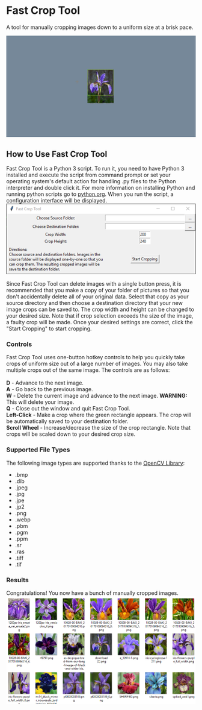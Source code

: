 # Fast Crop Tool
A tool for manually cropping images down to a uniform size at a brisk pace.

<img src="https://raw.githubusercontent.com/No-Life-King/fast_crop_tool/master/user_guide_images/demo.gif"/>

<h2>How to Use Fast Crop Tool</h2>
Fast Crop Tool is a Python 3 script. To run it, you need to have Python 3 installed and execute the script from command prompt or set your operating system's default action for handling .py files to the Python interpreter and double click it. For more information on installing Python and running python scripts go to <a href="https://www.python.org/">python.org</a>. When you run the script, a configuration interface will be displayed. 

<img src="https://raw.githubusercontent.com/No-Life-King/fast_crop_tool/master/user_guide_images/configuration_interface.png"/>

Since Fast Crop Tool can delete images with a single button press, it is recommended that you make a copy of your folder of pictures so that you don't accidentally delete all of your original data. Select that copy as your source directory and then choose a destination directory that your new image crops can be saved to. The crop width and height can be changed to your desired size. Note that if crop selection exceeds the size of the image, a faulty crop will be made. Once your desired settings are correct, click the "Start Cropping" to start cropping. 

<h3>Controls</h3>
Fast Crop Tool uses one-button hotkey controls to help you quickly take crops of uniform size out of a large number of images. You may also take multiple crops out of the same image. The controls are as follows:
<br/><br/>
<b>D</b> - Advance to the next image. <br/>
<b>A</b> - Go back to the previous image. <br/>
<b>W</b> - Delete the current image and advance to the next image. <b>WARNING:</b> This will delete your image. <br/>
<b>Q</b> - Close out the window and quit Fast Crop Tool. <br/>
<b>Left-Click</b> - Make a crop where the green rectangle appears. The crop will be automatically saved to your destination folder. <br/>
<b>Scroll Wheel</b> - Increase/decrease the size of the crop rectangle. Note that crops will be scaled down to your desired crop size. <br/>

<h3>Supported File Types</h3>
The following image types are supported thanks to the <a href="https://opencv.org/">OpenCV Library</a>:
<ul>
  <li>.bmp</li>
  <li>.dib</li>
  <li>.jpeg</li>
  <li>.jpg</li>
  <li>.jpe</li>
  <li>.jp2</li>
  <li>.png</li>
  <li>.webp</li>
  <li>.pbm</li>
  <li>.pgm</li>
  <li>.ppm</li>
  <li>.sr</li>
  <li>.ras</li>
  <li>.tiff</li>
  <li>.tif</li>
</ul>

<h3>Results</h3>
Congratulations! You now have a bunch of manually cropped images.
<img src="https://raw.githubusercontent.com/No-Life-King/fast_crop_tool/master/user_guide_images/iris_crops.png"/>
